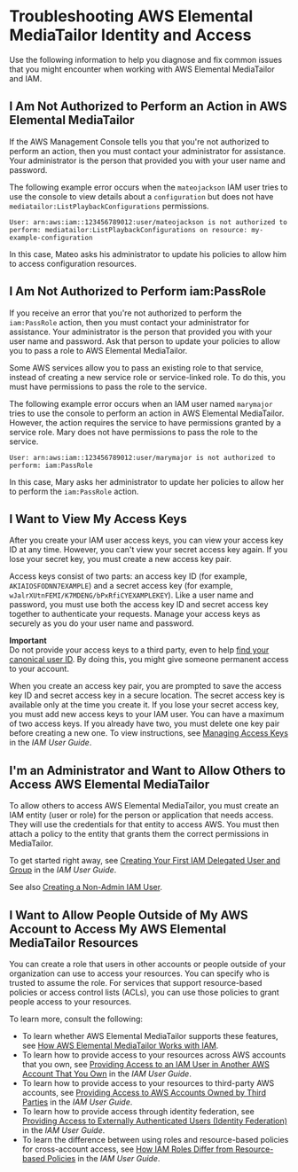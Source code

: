 # Troubleshooting AWS Elemental MediaTailor Identity and Access<a name="security-iam-troubleshoot"></a>

Use the following information to help you diagnose and fix common issues that you might encounter when working with AWS Elemental MediaTailor and IAM\.

## I Am Not Authorized to Perform an Action in AWS Elemental MediaTailor<a name="security-iam-troubleshoot-no-permissions"></a>

If the AWS Management Console tells you that you're not authorized to perform an action, then you must contact your administrator for assistance\. Your administrator is the person that provided you with your user name and password\.

The following example error occurs when the `mateojackson` IAM user tries to use the console to view details about a `configuration` but does not have `mediatailor:ListPlaybackConfigurations` permissions\.

```
User: arn:aws:iam::123456789012:user/mateojackson is not authorized to perform: mediatailor:ListPlaybackConfigurations on resource: my-example-configuration
```

In this case, Mateo asks his administrator to update his policies to allow him to access configuration resources\. 

## I Am Not Authorized to Perform iam:PassRole<a name="security-iam-troubleshoot-passrole"></a>

If you receive an error that you're not authorized to perform the `iam:PassRole` action, then you must contact your administrator for assistance\. Your administrator is the person that provided you with your user name and password\. Ask that person to update your policies to allow you to pass a role to AWS Elemental MediaTailor\.

Some AWS services allow you to pass an existing role to that service, instead of creating a new service role or service\-linked role\. To do this, you must have permissions to pass the role to the service\.

The following example error occurs when an IAM user named `marymajor` tries to use the console to perform an action in AWS Elemental MediaTailor\. However, the action requires the service to have permissions granted by a service role\. Mary does not have permissions to pass the role to the service\.

```
User: arn:aws:iam::123456789012:user/marymajor is not authorized to perform: iam:PassRole
```

In this case, Mary asks her administrator to update her policies to allow her to perform the `iam:PassRole` action\.

## I Want to View My Access Keys<a name="security-iam-troubleshoot-access-keys"></a>

After you create your IAM user access keys, you can view your access key ID at any time\. However, you can't view your secret access key again\. If you lose your secret key, you must create a new access key pair\. 

Access keys consist of two parts: an access key ID \(for example, `AKIAIOSFODNN7EXAMPLE`\) and a secret access key \(for example, `wJalrXUtnFEMI/K7MDENG/bPxRfiCYEXAMPLEKEY`\)\. Like a user name and password, you must use both the access key ID and secret access key together to authenticate your requests\. Manage your access keys as securely as you do your user name and password\.

**Important**  
 Do not provide your access keys to a third party, even to help [find your canonical user ID](https://docs.aws.amazon.com/general/latest/gr/acct-identifiers.html#FindingCanonicalId)\. By doing this, you might give someone permanent access to your account\. 

When you create an access key pair, you are prompted to save the access key ID and secret access key in a secure location\. The secret access key is available only at the time you create it\. If you lose your secret access key, you must add new access keys to your IAM user\. You can have a maximum of two access keys\. If you already have two, you must delete one key pair before creating a new one\. To view instructions, see [Managing Access Keys](https://docs.aws.amazon.com/IAM/latest/UserGuide/id_credentials_access-keys.html#Using_CreateAccessKey) in the *IAM User Guide*\.

## I'm an Administrator and Want to Allow Others to Access AWS Elemental MediaTailor<a name="security-iam-troubleshoot-admin-delegate"></a>

To allow others to access AWS Elemental MediaTailor, you must create an IAM entity \(user or role\) for the person or application that needs access\. They will use the credentials for that entity to access AWS\. You must then attach a policy to the entity that grants them the correct permissions in MediaTailor\.

To get started right away, see [Creating Your First IAM Delegated User and Group](https://docs.aws.amazon.com/IAM/latest/UserGuide/getting-started_create-delegated-user.html) in the *IAM User Guide*\.

See also [Creating a Non\-Admin IAM User](setting-up-create-non-admin-user.md)\.

## I Want to Allow People Outside of My AWS Account to Access My AWS Elemental MediaTailor Resources<a name="security-iam-troubleshoot-cross-account-access"></a>

You can create a role that users in other accounts or people outside of your organization can use to access your resources\. You can specify who is trusted to assume the role\. For services that support resource\-based policies or access control lists \(ACLs\), you can use those policies to grant people access to your resources\.

To learn more, consult the following:
+ To learn whether AWS Elemental MediaTailor supports these features, see [How AWS Elemental MediaTailor Works with IAM](security-iam-service-with-iam.md)\.
+ To learn how to provide access to your resources across AWS accounts that you own, see [Providing Access to an IAM User in Another AWS Account That You Own](https://docs.aws.amazon.com/IAM/latest/UserGuide/id_roles_common-scenarios_aws-accounts.html) in the *IAM User Guide*\.
+ To learn how to provide access to your resources to third\-party AWS accounts, see [Providing Access to AWS Accounts Owned by Third Parties](https://docs.aws.amazon.com/IAM/latest/UserGuide/id_roles_common-scenarios_third-party.html) in the *IAM User Guide*\.
+ To learn how to provide access through identity federation, see [Providing Access to Externally Authenticated Users \(Identity Federation\)](https://docs.aws.amazon.com/IAM/latest/UserGuide/id_roles_common-scenarios_federated-users.html) in the *IAM User Guide*\.
+ To learn the difference between using roles and resource\-based policies for cross\-account access, see [How IAM Roles Differ from Resource\-based Policies](https://docs.aws.amazon.com/IAM/latest/UserGuide/id_roles_compare-resource-policies.html) in the *IAM User Guide*\.